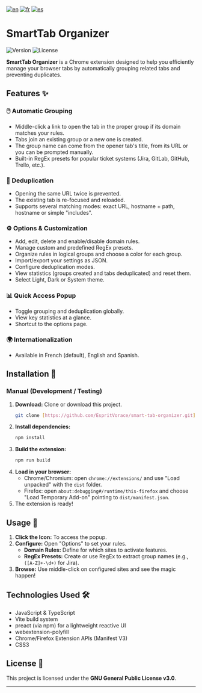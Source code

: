 [![en](https://img.shields.io/badge/lang-en-red.svg)](https://github.com/EspritVorace/smart-tab-organizer/blob/master/README.md)
[![fr](https://img.shields.io/badge/lang-fr-blue.svg)](https://github.com/EspritVorace/smart-tab-organizer/blob/master/README-fr.md)
[![es](https://img.shields.io/badge/lang-es-yellow.svg)](https://github.com/EspritVorace/smart-tab-organizer/blob/master/README-es.md)

# SmartTab Organizer

![Version](https://img.shields.io/badge/version-1.0.0-blue.svg)
![License](https://img.shields.io/badge/License-GPL_v3-blue.svg)

**SmartTab Organizer** is a Chrome extension designed to help you efficiently manage your browser tabs by automatically grouping related tabs and preventing duplicates.

## Features ✨

### 🖱️ Automatic Grouping
* Middle-click a link to open the tab in the proper group if its domain matches your rules.
* Tabs join an existing group or a new one is created.
* The group name can come from the opener tab's title, from its URL or you can be prompted manually.
* Built-in RegEx presets for popular ticket systems (Jira, GitLab, GitHub, Trello, etc.).

### 🚫 Deduplication
* Opening the same URL twice is prevented.
* The existing tab is re-focused and reloaded.
* Supports several matching modes: exact URL, hostname + path, hostname or simple "includes".

### ⚙️ Options & Customization
* Add, edit, delete and enable/disable domain rules.
* Manage custom and predefined RegEx presets.
* Organize rules in logical groups and choose a color for each group.
* Import/export your settings as JSON.
* Configure deduplication modes.
* View statistics (groups created and tabs deduplicated) and reset them.
* Select Light, Dark or System theme.

### 📊 Quick Access Popup
* Toggle grouping and deduplication globally.
* View key statistics at a glance.
* Shortcut to the options page.

### 🌍 Internationalization
* Available in French (default), English and Spanish.

## Installation 🚀

### Manual (Development / Testing)

1.  **Download:** Clone or download this project.
    ```bash
    git clone [https://github.com/EspritVorace/smart-tab-organizer.git](https://github.com/EspritVorace/smart-tab-organizer.git)
    ```
2.  **Install dependencies:**
    ```bash
    npm install
    ```
3.  **Build the extension:**
    ```bash
    npm run build
    ```
4.  **Load in your browser:**
    * Chrome/Chromium: open `chrome://extensions/` and use "Load unpacked" with the `dist` folder.
    * Firefox: open `about:debugging#/runtime/this-firefox` and choose "Load Temporary Add-on" pointing to `dist/manifest.json`.
5.  The extension is ready!

## Usage 📖

1.  **Click the Icon:** To access the popup.
2.  **Configure:** Open "Options" to set your rules.
    * **Domain Rules:** Define for which sites to activate features.
    * **RegEx Presets:** Create or use RegEx to extract group names (e.g., `([A-Z]+-\d+)` for Jira).
3.  **Browse:** Use middle-click on configured sites and see the magic happen!

## Technologies Used 🛠️

* JavaScript & TypeScript
* Vite build system
* preact (via npm) for a lightweight reactive UI
* webextension-polyfill
* Chrome/Firefox Extension APIs (Manifest V3)
* CSS3

## License 📄

This project is licensed under the **GNU General Public License v3.0**.

---